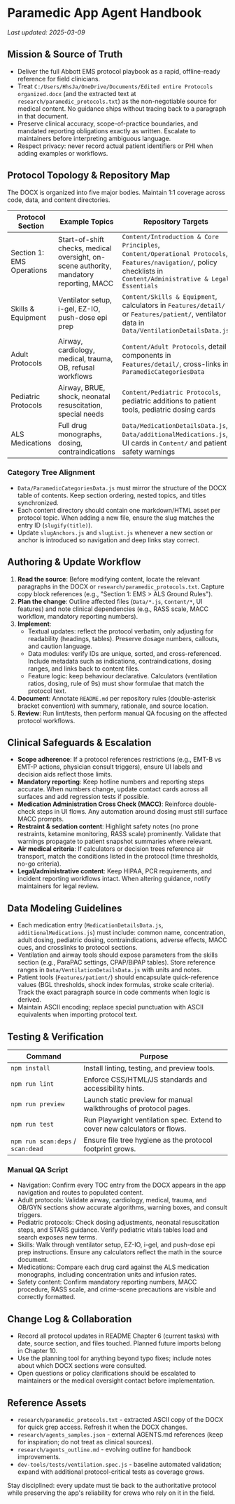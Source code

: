 # Paramedic App Agent Handbook
_Last updated: 2025-03-09_

## Mission & Source of Truth
- Deliver the full Abbott EMS protocol playbook as a rapid, offline-ready reference for field clinicians.
- Treat `C:/Users/HhsJa/OneDrive/Documents/Edited entire Protocols organized.docx` (and the extracted text at `research/paramedic_protocols.txt`) as the non-negotiable source for medical content. No guidance ships without tracing back to a paragraph in that document.
- Preserve clinical accuracy, scope-of-practice boundaries, and mandated reporting obligations exactly as written. Escalate to maintainers before interpreting ambiguous language.
- Respect privacy: never record actual patient identifiers or PHI when adding examples or workflows.

## Protocol Topology & Repository Map
The DOCX is organized into five major bodies. Maintain 1:1 coverage across code, data, and content directories.

| Protocol Section | Example Topics | Repository Targets |
| --- | --- | --- |
| Section 1: EMS Operations | Start-of-shift checks, medical oversight, on-scene authority, mandatory reporting, MACC | `Content/Introduction & Core Principles`, `Content/Operational Protocols`, `Features/navigation/`, policy checklists in `Content/Administrative & Legal Essentials` |
| Skills & Equipment | Ventilator setup, i-gel, EZ-IO, push-dose epi prep | `Content/Skills & Equipment`, calculators in `Features/detail/` or `Features/patient/`, ventilator data in `Data/VentilationDetailsData.js` |
| Adult Protocols | Airway, cardiology, medical, trauma, OB, refusal workflows | `Content/Adult Protocols`, detail components in `Features/detail/`, cross-links in `ParamedicCategoriesData` |
| Pediatric Protocols | Airway, BRUE, shock, neonatal resuscitation, special needs | `Content/Pediatric Protocols`, pediatric additions to patient tools, pediatric dosing cards |
| ALS Medications | Full drug monographs, dosing, contraindications | `Data/MedicationDetailsData.js`, `Data/additionalMedications.js`, UI cards in `Content/` and patient safety warnings |

### Category Tree Alignment
- `Data/ParamedicCategoriesData.js` must mirror the structure of the DOCX table of contents. Keep section ordering, nested topics, and titles synchronized.
- Each content directory should contain one markdown/HTML asset per protocol topic. When adding a new file, ensure the slug matches the entry ID (`slugify(title)`).
- Update `slugAnchors.js` and `slugList.js` whenever a new section or anchor is introduced so navigation and deep links stay correct.

## Authoring & Update Workflow
1. **Read the source**: Before modifying content, locate the relevant paragraphs in the DOCX or `research/paramedic_protocols.txt`. Capture copy block references (e.g., "Section 1: EMS > ALS Ground Rules").
2. **Plan the change**: Outline affected files (`Data/*.js`, `Content/*`, UI features) and note clinical dependencies (e.g., RASS scale, MACC workflow, mandatory reporting numbers).
3. **Implement**:
   - Textual updates: reflect the protocol verbatim, only adjusting for readability (headings, tables). Preserve dosage numbers, callouts, and caution language.
   - Data modules: verify IDs are unique, sorted, and cross-referenced. Include metadata such as indications, contraindications, dosing ranges, and links back to content files.
   - Feature logic: keep behaviour declarative. Calculators (ventilation ratios, dosing, rule of 9s) must show formulae that match the protocol text.
4. **Document**: Annotate `README.md` per repository rules (double-asterisk bracket convention) with summary, rationale, and source location.
5. **Review**: Run lint/tests, then perform manual QA focusing on the affected protocol workflows.

## Clinical Safeguards & Escalation
- **Scope adherence**: If a protocol references restrictions (e.g., EMT-B vs EMT-P actions, physician consult triggers), ensure UI labels and decision aids reflect those limits.
- **Mandatory reporting**: Keep hotline numbers and reporting steps accurate. When numbers change, update contact cards across all surfaces and add regression tests if possible.
- **Medication Administration Cross Check (MACC)**: Reinforce double-check steps in UI flows. Any automation around dosing must still surface MACC prompts.
- **Restraint & sedation content**: Highlight safety notes (no prone restraints, ketamine monitoring, RASS scale) prominently. Validate that warnings propagate to patient snapshot summaries where relevant.
- **Air medical criteria**: If calculators or decision trees reference air transport, match the conditions listed in the protocol (time thresholds, no-go criteria).
- **Legal/administrative content**: Keep HIPAA, PCR requirements, and incident reporting workflows intact. When altering guidance, notify maintainers for legal review.

## Data Modeling Guidelines
- Each medication entry (`MedicationDetailsData.js`, `additionalMedications.js`) must include: common name, concentration, adult dosing, pediatric dosing, contraindications, adverse effects, MACC cues, and crosslinks to protocol sections.
- Ventilation and airway tools should expose parameters from the skills section (e.g., ParaPAC settings, CPAP/BiPAP tables). Store reference ranges in `Data/VentilationDetailsData.js` with units and notes.
- Patient tools (`Features/patient/`) should encapsulate quick-reference values (BGL thresholds, shock index formulas, stroke scale criteria). Track the exact paragraph source in code comments when logic is derived.
- Maintain ASCII encoding; replace special punctuation with ASCII equivalents when importing protocol text.

## Testing & Verification
| Command | Purpose |
| --- | --- |
| `npm install` | Install linting, testing, and preview tools. |
| `npm run lint` | Enforce CSS/HTML/JS standards and accessibility hints. |
| `npm run preview` | Launch static preview for manual walkthroughs of protocol pages. |
| `npm run test` | Run Playwright ventilation spec. Extend to cover new calculators or flows. |
| `npm run scan:deps` / `scan:dead` | Ensure file tree hygiene as the protocol footprint grows. |

### Manual QA Script
- Navigation: Confirm every TOC entry from the DOCX appears in the app navigation and routes to populated content.
- Adult protocols: Validate airway, cardiology, medical, trauma, and OB/GYN sections show accurate algorithms, warning boxes, and consult triggers.
- Pediatric protocols: Check dosing adjustments, neonatal resuscitation steps, and STARS guidance. Verify pediatric vitals tables load and search exposes new terms.
- Skills: Walk through ventilator setup, EZ-IO, i-gel, and push-dose epi prep instructions. Ensure any calculators reflect the math in the source document.
- Medications: Compare each drug card against the ALS medication monographs, including concentration units and infusion rates.
- Safety content: Confirm mandatory reporting numbers, MACC procedure, RASS scale, and crime-scene precautions are visible and correctly formatted.

## Change Log & Collaboration
- Record all protocol updates in README Chapter 6 (current tasks) with date, source section, and files touched. Planned future imports belong in Chapter 10.
- Use the planning tool for anything beyond typo fixes; include notes about which DOCX sections were consulted.
- Open questions or policy clarifications should be escalated to maintainers or the medical oversight contact before implementation.

## Reference Assets
- `research/paramedic_protocols.txt` - extracted ASCII copy of the DOCX for quick grep access. Refresh it when the DOCX changes.
- `research/agents_samples.json` - external AGENTS.md references (keep for inspiration; do not treat as clinical sources).
- `research/agents_outline.md` - evolving outline for handbook improvements.
- `dev-tools/tests/ventilation.spec.js` - baseline automated validation; expand with additional protocol-critical tests as coverage grows.

Stay disciplined: every update must tie back to the authoritative protocol while preserving the app's reliability for crews who rely on it in the field.
